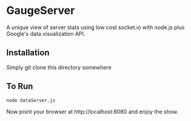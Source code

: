 # GaugeServer

A unique view of server stats using low cost socket.io with node.js plus Google's data.visualization API.

## Installation

Simply git clone this directory somewhere

## To Run

    node dataServer.js

Now point your browser at http://localhost:8080 and enjoy the show.

